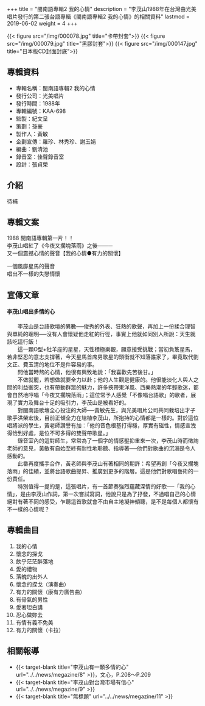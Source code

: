 +++
title = "閩南語專輯2 我的心情"
description = "李茂山1988年在台灣由光美唱片發行的第二張台語專輯《閩南語專輯2 我的心情》的相關資料"
lastmod = 2019-06-02
weight = 4
+++

{{< figure src="/img/000078.jpg" title="卡帶封套">}}
{{< figure src="/img/000079.jpg" title="黑膠封套">}}
{{< figure src="/img/000147.jpg" title="日本版CD封面封底">}}


## 專輯資料

* 專輯名稱：閩南語專輯2 我的心情
* 發行公司：光美唱片
* 發行時間：1988年
* 專輯編號：KAA-698
* 監製：紀文呈
* 策劃：孫豪
* 製作人：黃敏
* 企劃宣傳：羅珍、林秀珍、謝玉娟
* 編曲：劉清池
* 錄音室：佳聲錄音室
* 設計：張貞榮


## 介紹

待補

## 專輯文案

1988 閩南語專輯第一片！！  
李茂山唱紅了《今夜又擱塊落雨》之後────  
又一個震撼心情的聲音【我的心情●有力的關懷】

一個風靡星馬的聲音  
唱出不一樣的失戀情懷

## 宣傳文章

#### 李茂山唱出多情的心

　　李茂山是台語歌壇的異數──俊秀的外表、狂熱的歌聲，再加上一份揉合理智與單純的聰明──沒有人會懷疑他走紅的行徑，事實上他就如同別人所說：天生就該吃這行飯！  
　　這一顆O型+牡羊座的星星，天性積極樂觀，願意接受挑戰；當初負笈星馬，若非堅忍的意志支撐著，今天星馬首席男歌星的頭銜就不知落誰家了，畢竟取代劉文正、費玉清的地位不是件容易的事。  
　　問他當時熬的心情，他很有興致地說：「我喜歡先苦後甘。」  
　　不做就罷，若想做就要全力以赴；他的人生觀是健康的。他很能淡化人與人之間的利益衝突，也有帶動群眾的魅力，許多挾帶東洋風、西樂熱潮的年輕歌迷，都會自然地哼唱「今夜又擱塊落雨」；這位常予人感覺「不像唱台語歌」的歌者，展現了實力及舞台十足的吸引力，李茂山是被看好的。  
　　對閩南語歌壇全心投注的大師──黃敏先生，與光美唱片公司共同栽培出才子歌手洪榮宏後，目前正傾全力在培植李茂山，所抱持的心情都是一樣的。對於這位唱將派的學生，黃老師讚譽有加：「他的音色根基打得穩，厚實有磁性，情感宣洩得恰到好處，是位不可多得的雙聲帶歌星。」   
　　錄音室內的這對師生，常常為了一個字的情感壓抑重來一次，李茂山時而徵詢老師的意見，黃敏有自始至終有耐性地聆聽、指導著──他們對歌曲的沉溺是令人感動的。  
　　此番再度攜手合作，黃老師與李茂山有著相同的期許：希望再創「今夜又擱塊落雨」的佳績，並將台語歌曲提昇、推廣到更多的階層。這是他們對歌唱藝術的一份責任。  
　　特別值得一提的是，這張唱片，有一首節奏強烈蘊藏深情的好歌──「我的心情」，是由李茂山作詞，第一次嘗試寫詞，他說只是為了抒發，不過唱自己的心情絕對有著不同的感受，乍聽這首歌就會不由自主地凝神傾聽，是不是每個人都懷有不一樣的心情呢？



## 專輯曲目

1. 我的心情
2. 懷念的探戈
3. 飲乎茫茫醉落地
4. 愛的禮物
5. 落魄的出外人
6. 懷念的探戈（演奏曲）
7. 有力的關懷（康有力廣告曲）
8. 有骨氣的男性
9. 愛著坦白講
10. 忍心做妳去
11. 有情有義不免美
12. 有力的關懷（卡拉）


## 相關報導
* {{< target-blank title="李茂山有一顆多情的心" url="../../news/megazine/8" >}}，文心，P.208～P.209
* {{< target-blank title="李茂山對台灣市場有信心" url="../../news/megazine/9" >}}
* {{< target-blank title="無標題" url="../../news/megazine/11" >}}